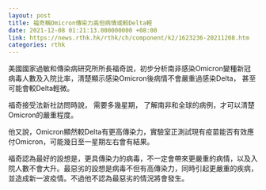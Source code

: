 ```yaml
---
layout: post
title: 福奇稱Omicron傳染力高但病情或較Delta輕
date: 2021-12-08 01:21:13.000000000 +08:00
link: https://news.rthk.hk/rthk/ch/component/k2/1623236-20211208.htm
categories: rthk
---
```


美國國家過敏和傳染病研究所所長福奇說，初步分析南非感染Omicron變種新冠病毒人數及入院比率，清楚顯示感染Omicron後病情不會嚴重過感染Delta， 甚至可能會較Delta輕微。

福奇接受法新社訪問時說， 需要多幾星期， 了解南非和全球的病例，才可以清楚Omicron的嚴重程度。

他又說，Omicron顯然較Delta有更高傳染力，實驗室正測試現有疫苗能否有效應付Omicron，可能幾日至一星期左右會有結果。

福奇認為最好的設想是，更具傳染力的病毒，不一定會帶來更嚴重的病情，以及入院人數不會大升。最惡劣的設想是病毒不但有高傳染力，同時引起更嚴重的疾病，並造成新一波疫情。不過他不認為最惡劣的情況將會發生。　
